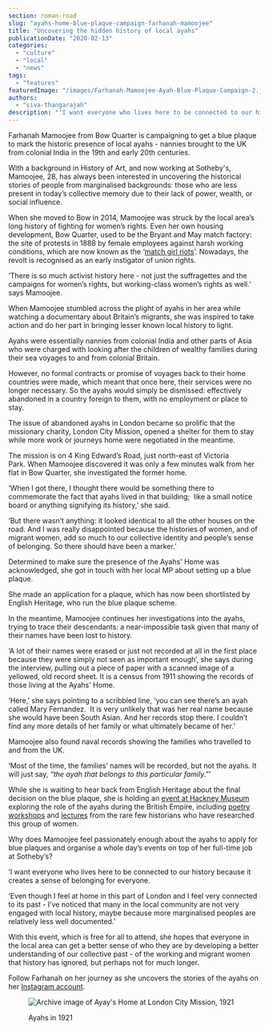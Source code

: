 ```yaml
---
section: roman-road
slug: "ayahs-home-blue-plaque-campaign-farhanah-mamoojee"
title: "Uncovering the hidden history of local ayahs"
publicationDate: "2020-02-13"
categories: 
  - "culture"
  - "local"
  - "news"
tags: 
  - "features"
featuredImage: "/images/Farhanah-Mamoojee-Ayah-Blue-Plaque-Campaign-2.jpg"
authors: 
  - "siva-thangarajah"
description: "‘I want everyone who lives here to be connected to our history because it adds a sense of belonging for everyone.’"
---
```


Farhanah Mamoojee from Bow Quarter is campaigning to get a blue plaque to mark the historic presence of local ayahs - nannies brought to the UK from colonial India in the 19th and early 20th centuries.

With a background in History of Art, and now working at Sotheby's, Mamoojee, 28, has always been interested in uncovering the historical stories of people from marginalised backgrounds: those who are less present in today’s collective memory due to their lack of power, wealth, or social influence.

When she moved to Bow in 2014, Mamoojee was struck by the local area’s long history of fighting for women’s rights. Even her own housing development, Bow Quarter, used to be the Bryant and May match factory: the site of protests in 1888 by female employees against harsh working conditions, which are now known as the ‘[match girl riots](https://romanroadlondon.com/annie-besant-match-girl-riots-bow/)’. Nowadays, the revolt is recognised as an early instigator of union rights.

‘There is so much activist history here - not just the suffragettes and the campaigns for women’s rights, but working-class women’s rights as well.’ says Mamoojee.

When Mamoojee stumbled across the plight of ayahs in her area while watching a documentary about Britain’s migrants, she was inspired to take action and do her part in bringing lesser known local history to light.

Ayahs were essentially nannies from colonial India and other parts of Asia who were charged with looking after the children of wealthy families during their sea voyages to and from colonial Britain.

However, no formal contracts or promise of voyages back to their home countries were made, which meant that once here, their services were no longer necessary. So the ayahs would simply be dismissed: effectively abandoned in a country foreign to them, with no employment or place to stay. 

The issue of abandoned ayahs in London became so prolific that the missionary charity, London City Mission, opened a shelter for them to stay while more work or journeys home were negotiated in the meantime.

The mission is on 4 King Edward’s Road, just north-east of Victoria Park. When Mamoojee discovered it was only a few minutes walk from her flat in Bow Quarter, she investigated the former home.

‘When I got there, I thought there would be something there to commemorate the fact that ayahs lived in that building;  like a small notice board or anything signifying its history,’ she said.

‘But there wasn’t anything: it looked identical to all the other houses on the road. And I was really disappointed because the histories of women, and of migrant women, add so much to our collective identity and people’s sense of belonging. So there should have been a marker.’

Determined to make sure the presence of the Ayahs' Home was acknowledged, she got in touch with her local MP about setting up a blue plaque. 

She made an application for a plaque, which has now been shortlisted by English Heritage, who run the blue plaque scheme. 

In the meantime, Mamoojee continues her investigations into the ayahs, trying to trace their descendants: a near-impossible task given that many of their names have been lost to history.

‘A lot of their names were erased or just not recorded at all in the first place because they were simply not seen as important enough’, she says during the interview, pulling out a piece of paper with a scanned image of a yellowed, old record sheet. It is a census from 1911 showing the records of those living at the Ayahs' Home.

‘Here,’ she says pointing to a scribbled line, ‘you can see there’s an ayah called Mary Fernandez.  It is very unlikely that was her real name because she would have been South Asian. And her records stop there. I couldn’t find any more details of her family or what ultimately became of her.’

Mamoojee also found naval records showing the families who travelled to and from the UK.

‘Most of the time, the families’ names will be recorded, but not the ayahs. It will just say, _“the ayah that belongs to this particular family_.”’

While she is waiting to hear back from English Heritage about the final decision on the blue plaque, she is holding an [event at Hackney Museum](https://www.eventbrite.com/o/the-ayahs-home-project-29181529753) exploring the role of the ayahs during the British Empire, including [poetry workshops](https://www.eventbrite.com/e/the-yoniverse-collective-poetry-workshop-hidden-histories-of-south-asian-women-tickets-93496120413) and [lectures](https://www.eventbrite.com/e/lost-histories-ayahs-in-london-tickets-89568480737) from the rare few historians who have researched this group of women.

Why does Mamoojee feel passionately enough about the ayahs to apply for blue plaques and organise a whole day’s events on top of her full-time job at Sotheby’s?

‘I want everyone who lives here to be connected to our history because it creates a sense of belonging for everyone.

‘Even though I feel at home in this part of London and I feel very connected to its past - I’ve noticed that many in the local community are not very engaged with local history, maybe because more marginalised peoples are relatively less well documented.’

With this event, which is free for all to attend, she hopes that everyone in the local area can get a better sense of who they are by developing a better understanding of our collective past - of the working and migrant women that history has ignored, but perhaps not for much longer.

Follow Farhanah on her journey as she uncovers the stories of the ayahs on her [Instagram account](https://www.instagram.com/ayahshome/).

<figure>

![Archive image of Ayay's Home at London City Mission, 1921](/images/Ayah-Blue-Plaque-Campaign-documents-7.jpg)

<figcaption>

Ayahs in 1921

</figcaption>

</figure>
